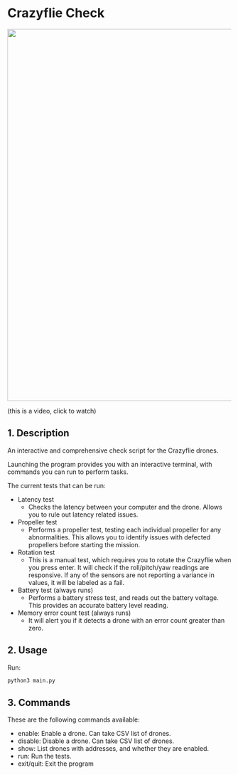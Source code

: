 # Crazyflie Check

<a href="https://asciinema.org/a/1WwulP6gGqOpRmWbdwhR87WEs?autoplay=1"><img src="https://asciinema.org/a/1WwulP6gGqOpRmWbdwhR87WEs.png" width="836"/></a>

(this is a video, click to watch)

## 1. Description

An interactive and comprehensive check script for the Crazyflie drones.

Launching the program provides you with an interactive terminal, with commands
you can run to perform tasks.

The current tests that can be run:

- Latency test
	- Checks the latency between your computer and the drone. Allows you to
	  rule out latency related issues.
- Propeller test
	- Performs a propeller test, testing each individual propeller for any
	  abnormalities. This allows you to identify issues with defected
	  propellers before starting the mission.
- Rotation test
	- This is a manual test, which requires you to rotate the Crazyflie
	  when you press enter. It will check if the roll/pitch/yaw readings
	  are responsive. If any of the sensors are not reporting a variance in
	  values, it will be labeled as a fail.
- Battery test (always runs)
	- Performs a battery stress test, and reads out the battery voltage.
	  This provides an accurate battery level reading.
- Memory error count test (always runs)
	- It will alert you if it detects a drone with an error count greater
	  than zero.

## 2. Usage

Run:

```sh
python3 main.py
```

## 3. Commands

These are the following commands available:

- enable: Enable a drone. Can take CSV list of drones.
- disable: Disable a drone. Can take CSV list of drones.
- show: List drones with addresses, and whether they are enabled.
- run: Run the tests.
- exit/quit: Exit the program
